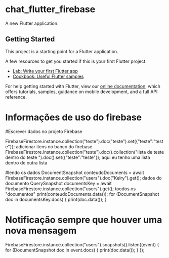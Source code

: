 # chat_flutter_firebase

A new Flutter application.

## Getting Started

This project is a starting point for a Flutter application.

A few resources to get you started if this is your first Flutter project:

- [Lab: Write your first Flutter app](https://flutter.dev/docs/get-started/codelab)
- [Cookbook: Useful Flutter samples](https://flutter.dev/docs/cookbook)

For help getting started with Flutter, view our
[online documentation](https://flutter.dev/docs), which offers tutorials,
samples, guidance on mobile development, and a full API reference.


# Informações de uso do firebase

  #Escrever dados no projeto Firebase

  FirebaseFirestore.instance.collection("teste").doc("teste").set({"teste":"teste"}); adicionar itens no banco do firebase
  FirebaseFirestore.instance.collection("teste").doc().collection("lista de teste dentro do teste ").doc().set({"teste":"teste"}); aqui eu tenho uma lista dentro de outra lista

   #lendo os dados
  DocumentSnapshot conteudoDocuments = await FirebaseFirestore.instance.collection("users").doc("Kelry").get(); dados do documento
  QuerySnapshot documentsKey = await FirebaseFirestore.instance.collection("users").get();  toodos os "documentos"
  print(conteudoDocuments.data());
  for (DocumentSnapshot doc in documentsKey.docs) {
    print(doc.data());
  }

  # Notificação sempre que houver uma nova mensagem
  FirebaseFirestore.instance.collection("users").snapshots().listen((event) {
    for (DocumentSnapshot doc in event.docs) {
      print(doc.data());
    }
  });


